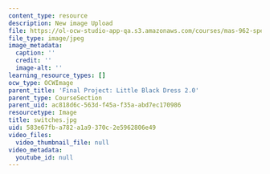 ```yaml
---
content_type: resource
description: New image Upload
file: https://ol-ocw-studio-app-qa.s3.amazonaws.com/courses/mas-962-special-topics-new-textiles-spring-2010/583e67fba782a1a9370c2e5962806e49_switches.jpg
file_type: image/jpeg
image_metadata:
  caption: ''
  credit: ''
  image-alt: ''
learning_resource_types: []
ocw_type: OCWImage
parent_title: 'Final Project: Little Black Dress 2.0'
parent_type: CourseSection
parent_uid: ac818d6c-563d-f45a-f35a-abd7ec170986
resourcetype: Image
title: switches.jpg
uid: 583e67fb-a782-a1a9-370c-2e5962806e49
video_files:
  video_thumbnail_file: null
video_metadata:
  youtube_id: null
---
```

